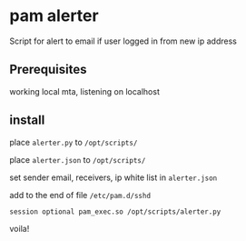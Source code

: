# pam alerter

Script for alert to email if user logged in from new ip address

## Prerequisites
working local mta, listening on localhost

## install
place `alerter.py` to `/opt/scripts/`

place `alerter.json` to `/opt/scripts/` 

set sender email, receivers, ip white list in `alerter.json` 

add to the end of file `/etc/pam.d/sshd`
```
session optional pam_exec.so /opt/scripts/alerter.py
```
voila!
